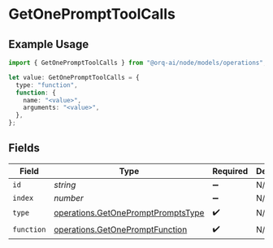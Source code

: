 # GetOnePromptToolCalls

## Example Usage

```typescript
import { GetOnePromptToolCalls } from "@orq-ai/node/models/operations";

let value: GetOnePromptToolCalls = {
  type: "function",
  function: {
    name: "<value>",
    arguments: "<value>",
  },
};
```

## Fields

| Field                                                                                    | Type                                                                                     | Required                                                                                 | Description                                                                              |
| ---------------------------------------------------------------------------------------- | ---------------------------------------------------------------------------------------- | ---------------------------------------------------------------------------------------- | ---------------------------------------------------------------------------------------- |
| `id`                                                                                     | *string*                                                                                 | :heavy_minus_sign:                                                                       | N/A                                                                                      |
| `index`                                                                                  | *number*                                                                                 | :heavy_minus_sign:                                                                       | N/A                                                                                      |
| `type`                                                                                   | [operations.GetOnePromptPromptsType](../../models/operations/getonepromptpromptstype.md) | :heavy_check_mark:                                                                       | N/A                                                                                      |
| `function`                                                                               | [operations.GetOnePromptFunction](../../models/operations/getonepromptfunction.md)       | :heavy_check_mark:                                                                       | N/A                                                                                      |